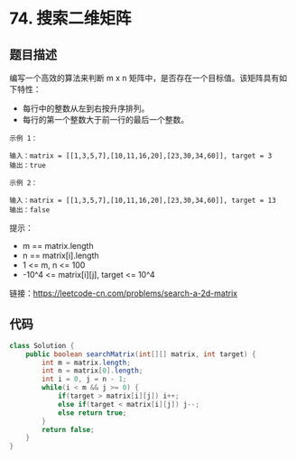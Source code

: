 # 74. 搜索二维矩阵

## 题目描述

编写一个高效的算法来判断 m x n 矩阵中，是否存在一个目标值。该矩阵具有如下特性：

- 每行中的整数从左到右按升序排列。
- 每行的第一个整数大于前一行的最后一个整数。

 
```
示例 1：

输入：matrix = [[1,3,5,7],[10,11,16,20],[23,30,34,60]], target = 3
输出：true

示例 2：

输入：matrix = [[1,3,5,7],[10,11,16,20],[23,30,34,60]], target = 13
输出：false
```

提示：

- m == matrix.length
- n == matrix[i].length
- 1 <= m, n <= 100
- -10^4 <= matrix[i][j], target <= 10^4

链接：https://leetcode-cn.com/problems/search-a-2d-matrix

## 代码

```java
class Solution {
    public boolean searchMatrix(int[][] matrix, int target) {
        int m = matrix.length;
        int n = matrix[0].length;
        int i = 0, j = n - 1;
        while(i < m && j >= 0) {
            if(target > matrix[i][j]) i++;
            else if(target < matrix[i][j]) j--;
            else return true;
        }
        return false;
    }
}
```